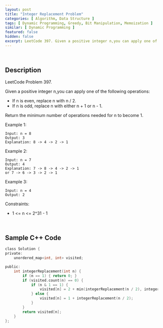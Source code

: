 ```yaml
---
layout: post
title: "Integer Replacement Problem"
categories: [ Algorithm, Data Structure ]
tags: [ Dynamic Programming, Greedy, Bit Manipulation, Memoization ]
similar: [ Dynamic Programming ]
featured: false
hidden: false
excerpt: LeetCode 397. Given a positive integer n,you can apply one of the following operations.
---
```


<br />

## Description

LeetCode Problem 397.

Given a positive integer n,you can apply one of the following operations:
* If n is even, replace n with n / 2.
* If n is odd, replace n with either n + 1 or n - 1.

Return the minimum number of operations needed for n to become 1.

Example 1:
```
Input: n = 8
Output: 3
Explanation: 8 -> 4 -> 2 -> 1
```

Example 2:
```
Input: n = 7
Output: 4
Explanation: 7 -> 8 -> 4 -> 2 -> 1
or 7 -> 6 -> 3 -> 2 -> 1
```

Example 3:
```
Input: n = 4
Output: 2
```

Constraints:
* 1 <= n <= 2^31 - 1

<br />

## Sample C++ Code


```c
class Solution {
private:
    unordered_map<int, int> visited;

public:
    int integerReplacement(int n) {        
        if (n == 1) { return 0; }
        if (visited.count(n) == 0) {
            if (n & 1 == 1) {
                visited[n] = 2 + min(integerReplacement(n / 2), integerReplacement(n / 2 + 1));
            } else {
                visited[n] = 1 + integerReplacement(n / 2);
            }
        }
        return visited[n];
    }
};
```


